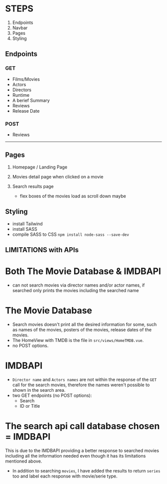 # STEPS
1. Endpoints
2. Navbar
3. Pages
4. Styling


## Endpoints
 
### GET 
- Films/Movies
- Actors
- Directors
- Runtime
- A berief Summary
- Reviews
- Release Date 

### POST 
- Reviews 

---

## Pages 
1. Homepage / Landing Page 
    
2. Movies detail page when clicked on a movie 
3. Search results page
    - flex boxes of the movies load as scroll down maybe




## Styling 
- install Tailwind
- install SASS
- compile SASS to CSS 
``npm install node-sass --save-dev``



## LIMITATIONS with APIs
# Both The Movie Database & IMDBAPI 
- can not search movies via director names and/or actor names, if searched only prints the movies including the searched name

# The Movie Database
- Search movies doesn't print all the desired information for some, such as names of the movies, posters of the movies, release dates of the movies. 
- The HomeView with TMDB is the file in `src/views/HomeTMDB.vue`. 
- no POST options.


# IMDBAPI 
- `Director name` and `Actors names` are not within the response of the `GET` call for the search movies, therefore the names weren't possible to shown in the search area. 
- two GET endpoints (no POST options):
    - Search
    - ID or Title

# The search api call database chosen = IMDBAPI 
This is due to the IMDBAPI providing a better response to searched movies including all the information needed even though it has its limitations mentioned above. 
- In addition to searching `movies`, I have added the results to return `series` too and label each response with movie/serie type. 

